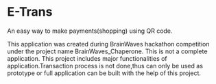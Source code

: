 E-Trans
====================

An easy way to make payments(shopping) using QR code.

This application was created during BrainWaves hackathon competition under the project name BrainWaves_Chaperone.
This is not a complete application.
This project includes major functionalities of application.Transaction process is not done,thus can only be used as prototype or full application can be built with the help of this project.
